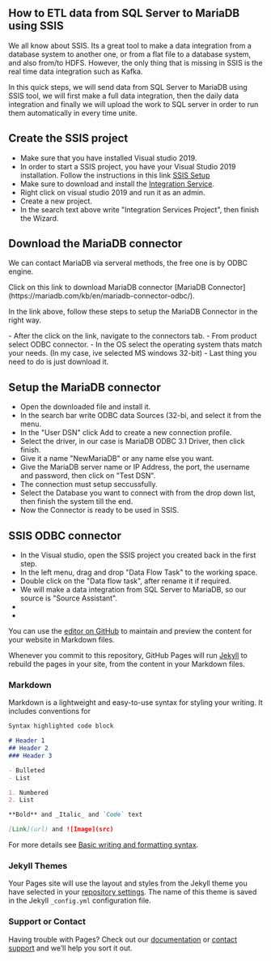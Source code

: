 ## How to ETL data from SQL Server to MariaDB using SSIS

We all know about SSIS. Its a great tool to make a data integration from a database system to another one, or from a flat file to a database system, and also from/to HDFS. However, the only thing that is missing in SSIS is the real time data integration such as Kafka.

In this quick steps, we will send data from SQL Server to MariaDB using SSIS tool, we will first make a full data integration, then the daily data integration and finally we will upload the work to SQL server in order to run them automatically in every time unite.

## Create the SSIS project
- Make sure that you have installed Visual studio 2019.
- In order to start a SSIS project, you have your Visual Studio 2019 installation. Follow the instructions in this link
[SSIS Setup](https://docs.microsoft.com/en-us/sql/ssdt/download-sql-server-data-tools-ssdt?view=sql-server-ver15)
- Make sure to download and install the [Integration Service](https://marketplace.visualstudio.com/items?itemName=SSIS.SqlServerIntegrationServicesProjects).
- Right click on visual studio 2019 and run it as an admin.
- Create a new project.
- In the search text above write "Integration Services Project", then finish the Wizard.

## Download the MariaDB connector
<p>We can contact MariaDB via serveral methods, the free one is by ODBC engine.</p>
<p>Click on this link to download MariaDB connector [MariaDB Connector](https://mariadb.com/kb/en/mariadb-connector-odbc/).</p>
<p>In the link above, follow these steps to setup the MariaDB Connector in the right way.</p>
- After the click on the link, navigate to the connectors tab.
- From product select ODBC connector.
- In the OS select the operating system thats match your needs. (In my case, ive selected MS windows 32-bit)
- Last thing you need to do is just download it.

## Setup the MariaDB connector
- Open the downloaded file and install it.
- In the search bar write ODBC data Sources (32-bi, and select it from the menu.
- In the "User DSN" click Add to create a new connection profile.
- Select the driver, in our case is MariaDB ODBC 3.1 Driver, then click finish.
- Give it a name "NewMariaDB" or any name else you want.
- Give the MariaDB server name or IP Address, the port, the username and password, then click on "Test DSN".
- The connection must setup seccussfully.
- Select the Database you want to connect with from the drop down list, then finish the system till the end.
- Now the Connector is ready to be used in SSIS.

## SSIS ODBC connector
- In the Visual studio, open the SSIS project you created back in the first step.
- In the left menu, drag and drop "Data Flow Task" to the working space.
- Double click on the "Data flow task", after rename it if required.
- We will make a data integration from SQL Server to MariaDB, so our source is "Source Assistant".
- 
- 

You can use the [editor on GitHub](https://github.com/mbmasadeh/MariaDBToSQLServer-DataIntegration/edit/gh-pages/index.md) to maintain and preview the content for your website in Markdown files.

Whenever you commit to this repository, GitHub Pages will run [Jekyll](https://jekyllrb.com/) to rebuild the pages in your site, from the content in your Markdown files.

### Markdown

Markdown is a lightweight and easy-to-use syntax for styling your writing. It includes conventions for

```markdown
Syntax highlighted code block

# Header 1
## Header 2
### Header 3

- Bulleted
- List

1. Numbered
2. List

**Bold** and _Italic_ and `Code` text

[Link](url) and ![Image](src)
```

For more details see [Basic writing and formatting syntax](https://docs.github.com/en/github/writing-on-github/getting-started-with-writing-and-formatting-on-github/basic-writing-and-formatting-syntax).

### Jekyll Themes

Your Pages site will use the layout and styles from the Jekyll theme you have selected in your [repository settings](https://github.com/mbmasadeh/MariaDBToSQLServer-DataIntegration/settings/pages). The name of this theme is saved in the Jekyll `_config.yml` configuration file.

### Support or Contact

Having trouble with Pages? Check out our [documentation](https://docs.github.com/categories/github-pages-basics/) or [contact support](https://support.github.com/contact) and we’ll help you sort it out.

